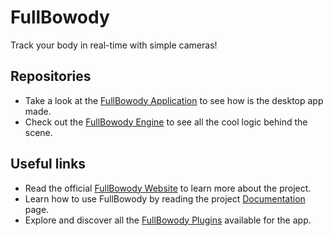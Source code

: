 # FullBowody
Track your body in real-time with simple cameras!

## Repositories
- Take a look at the [FullBowody Application](https://github.com/FullBowody/Application) to see how is the desktop app made.
- Check out the [FullBowody Engine](https://github.com/FullBowody/Engine) to see all the cool logic behind the scene.

## Useful links
- Read the official [FullBowody Website](https://fullbowody.com) to learn more about the project.
- Learn how to use FullBowody by reading the project [Documentation](https://fullbowody.com/docs) page.
- Explore and discover all the [FullBowody Plugins](https://fullbowody.com/plugins) available for the app.
